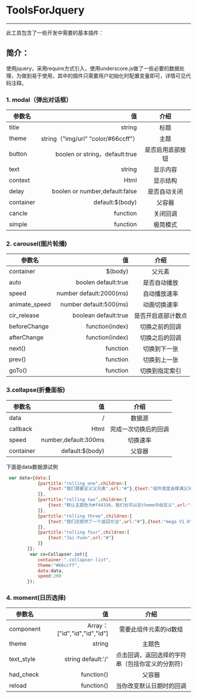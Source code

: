 # ToolsForJquery

------

此工具包含了一些开发中需要的基本插件：

## 简介：

使用jquery，采用require方式引入，使用underscore.js做了一些必要的数据处理，为做到易于使用，其中的插件只需要用户初始化时配置变量即可，详情可见代码注释。

### 1. modal（弹出对话框） 

| 参数名        |  值  |  介绍  |
| --------   | -----:  | :----:  |
| title     | string |   标题    |
| theme        |    string（"img/url" "color/#66ccff"）    |  主题  |
| button        |   boolen or string，default:true   |   是否启用底部按钮   |
| text        |    string    |  显示内容  |
| context        |    Html    |  显示结构  |
| delay        |    boolen or number,default:false     |  是否自动关闭  |
| container        |    default:$(body)    |  父容器  |
| cancle        |    function    |  关闭回调  |
| simple        |    function    |  极简模式  |

### 2. carousel(图片轮播)
| 参数名        |  值  |  介绍  |
| --------   | -----:  | :----:  |
| container     | \$(body) |  父元素    |
| auto        |    boolen default:true    |  是否自动播放  |
| speed        |   number default:2000(ms)  |   自动播放速率   |
| animate_speed        |    number default:500(ms)    |  动画切换速率  |
| cir_release        |   boolean default:true    |  是否开启底部计数点  |
| beforeChange        |    function(index)     |  切换之前的回调  |
| afterChange        |  function(index)    |  切换之后的回调  |
| next()       |    function    |  切换到下一张  |
| prev()        |    function    |  切换到上一张  |
| goTo()        |    function    |  切换到指定索引  |


### 3.collapse(折叠面板)
| 参数名        |  值  |  介绍  |
| --------   | -----:  | :----:  |
| data        |   /  |   数据源  |
| callback        |    Html    |  完成一次切换后的回调  |
| speed        |    number,default:300ms     |  切换速率  |
| container        |    default:$(body)    |  父容器  |

下面是data数据源试例
```javascript
 var data={data:[
            {partitle:"rolling one",children:[
                {text:"我们需要定义父元素",url:"#"},{text:"组件宽度会撑满父元素",url:"#"},{text:"为了不对其他元素影响，请务必设置父元素relative",url:"#"}
            ]},
            {partitle:"rolling two",children:[
                {text:"默认主题色为#f44336，我们也可以在theme中自定义",url:"#"},{text:"speed中可以调整动画时间",url:"#"},{text:"*********************",url:"#"}
            ]},
            {partitle:"rolling three",children:[
                {text:"我们还提供了一个返回方法",url:"#"},{text:"mega V1.0",url:"#"},{text:"**********************",url:"#"}
            ]},
            {partitle:"rolling four",children:[
                {text:"Jai-Yuen",url:"#"}
            ]}
        ]};
         var co=Collapser.int({
            container:".collapser-list",
            theme:"#66ccff",
            data:data,
            speed:200
        });
```


### 4. moment(日历选择)
| 参数名        |  值  |  介绍  |
| --------   | -----:  | :----:  |
| component        |Array： ["id","id","id","id"] | 需要此组件元素的id数组 |
| theme        |   string    |  主题色  |
| text_style        |    string default:'/'     | 点击回调，返回选择的字符串（包括你定义的分割符） |
| had_check        |    function()   |  父容器  |
| reload        |    function()   |  当你改变默认日期时的回调 |



